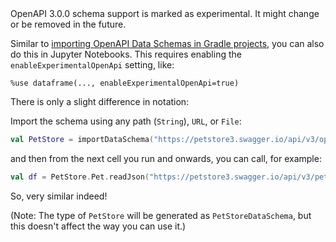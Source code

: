 [//]: # (title: Import Data Schemas, e.g. from OpenAPI, in Jupyter)

<!---IMPORT org.jetbrains.kotlinx.dataframe.samples.api.Schemas-->

<warning>
OpenAPI 3.0.0 schema support is marked as experimental. It might change or be removed in the future.
</warning>

Similar to [importing OpenAPI Data Schemas in Gradle projects](schemasImportOpenApiGradle.md),
you can also do this in Jupyter Notebooks.
This requires enabling the `enableExperimentalOpenApi` setting, like:
```
%use dataframe(..., enableExperimentalOpenApi=true)
```

There is only a slight difference in notation:

Import the schema using any path (`String`), `URL`, or `File`:

```kotlin
val PetStore = importDataSchema("https://petstore3.swagger.io/api/v3/openapi.json")
```

and then from the next cell you run and onwards, you can call, for example:

```kotlin
val df = PetStore.Pet.readJson("https://petstore3.swagger.io/api/v3/pet/findByStatus?status=available")
```

So, very similar indeed!

(Note: The type of `PetStore` will be generated as `PetStoreDataSchema`, but this doesn't affect the way you can use
it.)
